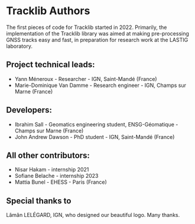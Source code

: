 Tracklib Authors
=================

The first pieces of code for Tracklib started in 2022. Primarily, the implementation of the Tracklib library was aimed at making pre-processing GNSS tracks easy and fast, in preparation for research work at the LASTIG laboratory.


## Project technical leads:

* Yann Méneroux - Researcher - IGN, Saint-Mandé (France)
* Marie-Dominique Van Damme - Research engineer - IGN, Champs sur Marne (France)


## Developers:

* Ibrahim Sall - Geomatics engineering student, ENSG-Géomatique - Champs sur Marne (France)
* John Andrew Dawson  - PhD student - IGN, Saint-Mandé (France)


## All other contributors:

* Nisar Hakam - internship 2021
* Sofiane Belache - internship 2023
* Mattia Bunel  - EHESS - Paris (France)


## Special thanks to

Lâmân LELÉGARD, IGN, who designed our beautiful logo. Many thanks.
